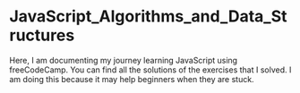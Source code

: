 # JavaScript_Algorithms_and_Data_Structures
Here, I am documenting my journey learning JavaScript using freeCodeCamp. You can find all the solutions of the exercises that I solved. I am doing this because it may help beginners when they are stuck.
